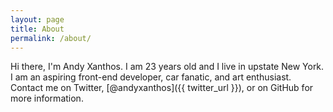 ```yaml
---
layout: page
title: About
permalink: /about/
---
```


Hi there, I'm Andy Xanthos. I am 23 years old and I live in upstate New York. I am an aspiring front-end developer, car fanatic, and art enthusiast.
Contact me on Twitter, [@andyxanthos]({{ twitter_url }}), or on GitHub for more information.
